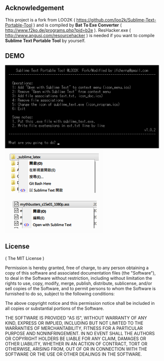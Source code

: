 ## Acknowledgement

This project is a fork from LOO2K ( https://github.com/loo2k/Sublime-Text-Portable-Tool )
and is compiled by **Bat To Exe Converter** ( http://www.f2ko.de/programs.php?pid=b2e ).
ResHacker.exe ( http://www.angusj.com/resourcehacker ) is needed if you want to compile **Sublime Text Portable Tool** by yourself.

## DEMO

![](images/st2tool.png?raw=true)
![](images/st2menu.png?raw=true)

## License

( The MIT License )

Permission is hereby granted, free of charge, to any person obtaining
a copy of this software and associated documentation files (the
"Software"), to deal in the Software without restriction, including
without limitation the rights to use, copy, modify, merge, publish,
distribute, sublicense, and/or sell copies of the Software, and to
permit persons to whom the Software is furnished to do so, subject to
the following conditions:

The above copyright notice and this permission notice shall be
included in all copies or substantial portions of the Software.

THE SOFTWARE IS PROVIDED "AS IS", WITHOUT WARRANTY OF ANY KIND,
EXPRESS OR IMPLIED, INCLUDING BUT NOT LIMITED TO THE WARRANTIES OF
MERCHANTABILITY, FITNESS FOR A PARTICULAR PURPOSE AND
NONINFRINGEMENT. IN NO EVENT SHALL THE AUTHORS OR COPYRIGHT HOLDERS BE
LIABLE FOR ANY CLAIM, DAMAGES OR OTHER LIABILITY, WHETHER IN AN ACTION
OF CONTRACT, TORT OR OTHERWISE, ARISING FROM, OUT OF OR IN CONNECTION
WITH THE SOFTWARE OR THE USE OR OTHER DEALINGS IN THE SOFTWARE.
